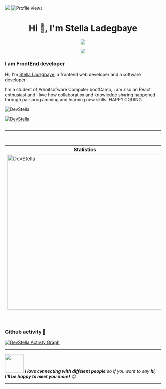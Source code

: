 ![](https://img.shields.io/badge/Adroitsoftware-ogba-bootcamp)
![Profile views](https://gpvc.arturio.dev/LadegbayeStella) 

<h1 align="center">Hi 👋, I'm Stella Ladegbaye</h1>

<p align="center">
  <img src="https://user-images.githubusercontent.com/46050946/154709509-cecdbcc3-20ed-4037-9046-99f7a05d5dbb.gif" />
</p>

<p align="center">
  <a href="https://github.com/DenverCoder1/readme-typing-svg">
    <img src="https://readme-typing-svg.herokuapp.com/?lines=FrontEnd-%20developer%20;1%2B%20year%20of%20working%20experience;Being%20passionate%20and%20creative;Available%20for%20Hire;&center=true&width=380&height=45">
  </a>
</p>

### I am FrontEnd developer
Hi, I'm [Stella Ladegbaye](https://LadegbayeStella.me/), a frontend web developer and a software developer.

I'm a student of Adroitsofware Computer bootCamp, i am also an React enthusiast and i love how collaboration and knowledge sharing happened through pair programming and learning new skills. HAPPY CODING 


<p align="left"> <img src="https://github.com/LadegbayeStella/LadegbayeStella/blob/main/google.gif" alt="DevStella" /> </p>

<p align="left"> <a href="https://github.com/ryo-ma/github-profile-trophy"><img src="https://github-profile-trophy.vercel.app/?username=LadegbayeStella" alt="DevStella" /></a> </p>

<p align="left"> <a href="https://twitter.com/" target="blank"><img src="https://img.shields.io/twitter/follow/?logo=twitter&style=for-the-badge" alt="" /></a> </p>

---

<p align="center">&nbsp;
 
| Statistics |   Languages |
| ---------- | ----------- |
 | <img align="center" src="https://github-readme-stats-eight-theta.vercel.app/api?username=LadegbayeStella&show_icons=true&theme=radical" alt="DevStella" width="500" /> | <img align="center" src="https://github-readme-stats.vercel.app/api/top-langs/?username=LadegbayeStella&show_icons=true&theme=radical&layout=compact" alt="DevStella" width="410"/>|
</p><br>

### Github activity 🚀

<!-- https://github.com/ashutosh00710/github-readme-activity-graph -->
<a href="https://github.com/ashutosh00710/github-readme-activity-graph"><img alt="DevStella Activity Graph" src="https://denvercoder1-activity-graph.herokuapp.com/graph/?username=LadegbayeStella&bg_color=1F222E&color=F8D866&line=F85D7F&point=FFFFFF&hide_border=true" /></a>

---
<img src="https://media.giphy.com/media/LnQjpWaON8nhr21vNW/giphy.gif" width="60"> <em><b>I love connecting with different people</b> so if you want to say <b>hi, I'll be happy to meet you more!</b> 😊 </em>

---
